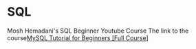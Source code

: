 # SQL
Mosh Hemadani's SQL Beginner Youtube Course
The link to the course[MySQL Tutorial for Beginners [Full Course]](https://www.youtube.com/watch?v=7S_tz1z_5bA)
